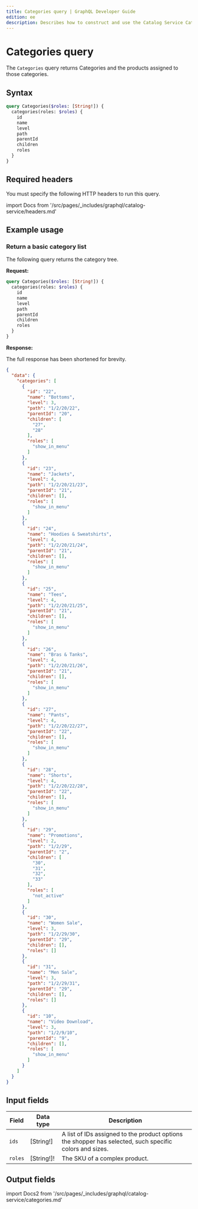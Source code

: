 ```yaml
---
title: Categories query | GraphQL Developer Guide
edition: ee
description: Describes how to construct and use the Catalog Service Categories query.
---
```


# Categories query

The `Categories` query returns Categories and the products assigned to those categories.

## Syntax

```graphql
query Categories($roles: [String!]) {
  categories(roles: $roles) {
    id
    name
    level
    path
    parentId
    children
    roles
  }
}
```

## Required headers

You must specify the following HTTP headers to run this query.

import Docs from '/src/pages/_includes/graphql/catalog-service/headers.md'

<Docs />

## Example usage

### Return a basic category list

The following query returns the category tree.

**Request:**

```graphql
query Categories($roles: [String!]) {
  categories(roles: $roles) {
    id
    name
    level
    path
    parentId
    children
    roles
  }
}
```

**Response:**

The full response has been shortened for brevity.

```json
{
  "data": {
    "categories": [
      {
        "id": "22",
        "name": "Bottoms",
        "level": 3,
        "path": "1/2/20/22",
        "parentId": "20",
        "children": [
          "27",
          "28"
        ],
        "roles": [
          "show_in_menu"
        ]
      },
      {
        "id": "23",
        "name": "Jackets",
        "level": 4,
        "path": "1/2/20/21/23",
        "parentId": "21",
        "children": [],
        "roles": [
          "show_in_menu"
        ]
      },
      {
        "id": "24",
        "name": "Hoodies & Sweatshirts",
        "level": 4,
        "path": "1/2/20/21/24",
        "parentId": "21",
        "children": [],
        "roles": [
          "show_in_menu"
        ]
      },
      {
        "id": "25",
        "name": "Tees",
        "level": 4,
        "path": "1/2/20/21/25",
        "parentId": "21",
        "children": [],
        "roles": [
          "show_in_menu"
        ]
      },
      {
        "id": "26",
        "name": "Bras & Tanks",
        "level": 4,
        "path": "1/2/20/21/26",
        "parentId": "21",
        "children": [],
        "roles": [
          "show_in_menu"
        ]
      },
      {
        "id": "27",
        "name": "Pants",
        "level": 4,
        "path": "1/2/20/22/27",
        "parentId": "22",
        "children": [],
        "roles": [
          "show_in_menu"
        ]
      },
      {
        "id": "28",
        "name": "Shorts",
        "level": 4,
        "path": "1/2/20/22/28",
        "parentId": "22",
        "children": [],
        "roles": [
          "show_in_menu"
        ]
      },
      {
        "id": "29",
        "name": "Promotions",
        "level": 2,
        "path": "1/2/29",
        "parentId": "2",
        "children": [
          "30",
          "31",
          "32",
          "33"
        ],
        "roles": [
          "not_active"
        ]
      },
      {
        "id": "30",
        "name": "Women Sale",
        "level": 3,
        "path": "1/2/29/30",
        "parentId": "29",
        "children": [],
        "roles": []
      },
      {
        "id": "31",
        "name": "Men Sale",
        "level": 3,
        "path": "1/2/29/31",
        "parentId": "29",
        "children": [],
        "roles": []
      },
      {
        "id": "10",
        "name": "Video Download",
        "level": 3,
        "path": "1/2/9/10",
        "parentId": "9",
        "children": [],
        "roles": [
          "show_in_menu"
        ]
      }
    ]
  }
}
```

## Input fields

Field | Data type | Description
--- | --- | ---
`ids` | [String!] | A list of IDs assigned to the product options the shopper has selected, such specific colors and sizes.
`roles` | [String!]! |  The SKU of a complex product.

## Output fields

import Docs2 from '/src/pages/_includes/graphql/catalog-service/categories.md'

<Docs2 />
